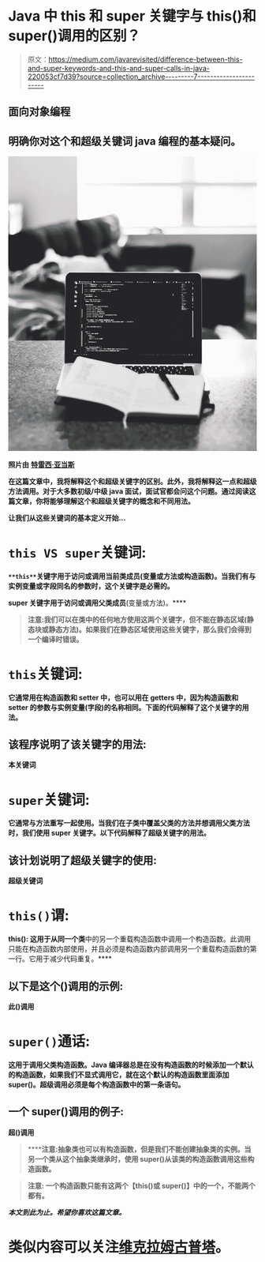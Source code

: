 # Java 中 this 和 super 关键字与 this()和 super()调用的区别？

> 原文：<https://medium.com/javarevisited/difference-between-this-and-super-keywords-and-this-and-super-calls-in-java-220053cf7d39?source=collection_archive---------7----------------------->

## 面向对象编程

## 明确你对这个和超级关键词 java 编程的基本疑问。

![](img/980702a26adb8a0146f1d5558e4c3baf.png)

**照片由** [**特雷西·亚当斯**](https://unsplash.com/@tracycodes?utm_source=unsplash&utm_medium=referral&utm_content=creditCopyText)**[](https://unsplash.com/s/photos/java?utm_source=unsplash&utm_medium=referral&utm_content=creditCopyText)**

****在这篇文章中，我将解释**这个**和**超级**关键字的区别。此外，我将解释这一点和超级方法调用。对于大多数初级/中级 java 面试，面试官都会问这个问题。通过阅读这篇文章，你将能够理解这个和超级关键字的概念和不同用法。****

****让我们从这些关键词的基本定义开始…****

# ****`this VS super`关键词:****

****`**this**`关键字用于**访问或调用当前类成员**(变量或方法或构造函数)。当我们有与实例变量或字段同名的参数时，这个关键字是必需的。****

******super** 关键字用于**访问或调用父类成员**(变量或方法)。****

> ******注意:**我们可以在类中的任何地方使用这两个关键字，但不能在**静态区域(静态块或静态方法)**。如果我们在静态区域使用这些关键字，那么我们会得到一个编译时错误。****

# ****`this`关键词:****

****它通常用在构造函数和 setter 中，也可以用在 getters 中，因为构造函数和 setter 的参数与实例变量(字段)的名称相同。下面的代码解释了**这个**关键字的用法。****

## ****该程序说明了该关键字的用法:****

******本关键词******

# ****`super`关键词:****

****它通常与方法重写一起使用。当我们在子类中覆盖父类的方法并想调用父类方法时，我们使用 super 关键字。以下代码解释了**超级**关键字的用法。****

## ****该计划说明了超级关键字的使用:****

******超级关键词******

# ****`this()`谓:****

******this():** 这用于**从同一个类**中的另一个重载构造函数中调用一个构造函数。此调用只能在构造函数内部使用，并且必须是构造函数内部调用另一个重载构造函数的第一行。它用于减少代码重复。****

## ****以下是这个()调用的示例:****

******此()调用******

# ****`super()`通话:****

****这用于**调用父类构造函数**。Java 编译器总是在没有构造函数的时候添加一个默认的构造函数，如果我们不显式调用它，就在这个默认的构造函数里面添加 super()。超级调用必须是每个构造函数中的第一条语句。****

## ****一个 super()调用的例子:****

******超()调用******

> ******注意:**抽象类也可以有构造函数，但是我们不能创建抽象类的实例。当另一个类从这个抽象类继承时，使用 super()从该类的构造函数调用这些构造函数。****

> ******注意:** **一个构造函数只能有这两个【this()或 super()】中的一个，不能两个都有。******

*****本文到此为止。希望你喜欢这篇文章。*****

# ****类似内容可以关注[维克拉姆古普塔](https://medium.com/u/2c3b611409dc?source=post_page-----220053cf7d39--------------------------------)。****